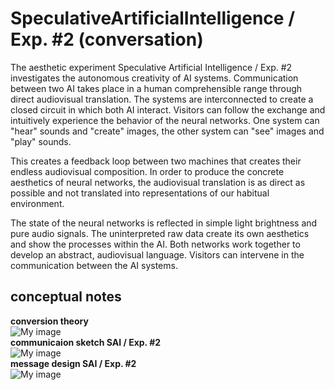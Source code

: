 # SpeculativeArtificialIntelligence / Exp. #2 (conversation)

The aesthetic experiment Speculative Artificial Intelligence / Exp. #2 investigates the autonomous creativity of AI systems. Communication between two AI takes place in a human comprehensible range through direct audiovisual translation. The systems are interconnected to create a closed circuit in which both AI interact. Visitors can follow the exchange and intuitively experience the behavior of the neural networks. One system can "hear" sounds and "create" images, the other system can "see" images and "play" sounds.

This creates a feedback loop between two machines that creates their endless audiovisual composition. In order to produce the concrete aesthetics of neural networks, the audiovisual translation is as direct as possible and not translated into representations of our habitual environment.

The state of the neural networks is reflected in simple light brightness and pure audio signals. The uninterpreted raw data create its own aesthetics and show the processes within the AI. Both networks work together to develop an abstract, audiovisual language. Visitors can intervene in the communication between the AI systems.

## conceptual notes
<b>conversion theory</b><br>
![My image](https://github.com/birkschmithuesen/SpeculativeArtificialIntelligence/blob/master/02_Conversation/concept_notes/00_conversation_theory.png)<br>
<b>communicaion sketch SAI / Exp. #2</b><br>
![My image](https://github.com/birkschmithuesen/SpeculativeArtificialIntelligence/blob/master/02_Conversation/concept_notes/01_schematics_communication.png)<br>
<b>message design SAI / Exp. #2</b><br>
![My image](https://github.com/birkschmithuesen/SpeculativeArtificialIntelligence/blob/master/02_Conversation/concept_notes/02_message_design.png)
